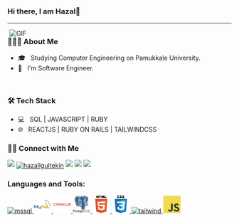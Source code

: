 ### Hi there, I am Hazal👋
<hr/>
<img align="right" alt="GIF" src="https://media.giphy.com/media/L1R1tvI9svkIWwpVYr/giphy.gif" width="500"/>


<h3> 👨🏻‍💻 About Me </h3>

- 🎓 &nbsp; Studying Computer Engineering on Pamukkale University.
- 💼 &nbsp; I'm Software Engineer.

<br>
<h3>🛠 Tech Stack</h3>

- 💻 &nbsp; SQL | JAVASCRIPT | RUBY
- 🌐 &nbsp; REACTJS | RUBY ON RAILS | TAILWINDCSS  


<h3> 🤝🏻 Connect with Me </h3>

<a href="https://www.linkedin.com/in/hazal-g%C3%BCltekin-7b2607216/" target="_blank" rel="noopener noreferrer"><img src="https://img.icons8.com/fluency/48/000000/linkedin.png" width="50" /></a>
<a href="https://www.hackerrank.com/hazallgultekin" target="blank"><img align="center" src="https://raw.githubusercontent.com/rahuldkjain/github-profile-readme-generator/master/src/images/icons/Social/hackerrank.svg" alt="hazallgultekin" width="50" /></a>
<a href="https://www.instagram.com/hazall.gltkn/" target="_blank" rel="noopener noreferrer"><img src="https://img.icons8.com/color/344/instagram-new--v1.png" width="50" /></a>
<a href="https://medium.com/@hazallgultekin" target="_blank" rel="noopener noreferrer"><img src="https://img.icons8.com/nolan/64/medium-new.png" width="50" /></a>
<a href="https://twitter.com/Hazallgltkn" target="_blank" rel="noopener noreferrer"><img src="https://img.icons8.com/fluency/48/000000/twitter.png" width="50" /></a>




<h3 align="left">Languages and Tools:</h3>
<p align="left"> 
  <a href="https://www.microsoft.com/en-us/sql-server" target="_blank" rel="noreferrer"> <img src="https://www.svgrepo.com/show/303229/microsoft-sql-server-logo.svg" alt="mssql" width="40" height="40"/> </a> <a href="https://www.postgresql.org" target="_blank" rel="noreferrer">
  <a href="https://www.mysql.com/" target="_blank" rel="noreferrer"> <img src="https://raw.githubusercontent.com/devicons/devicon/master/icons/mysql/mysql-original-wordmark.svg" alt="mysql" width="40" height="40"/> </a> <a href="https://www.oracle.com/" target="_blank" rel="noreferrer"> <img src="https://raw.githubusercontent.com/devicons/devicon/master/icons/oracle/oracle-original.svg" alt="oracle" width="40" height="40"/> </a> <a href="https://www.postgresql.org" target="_blank" rel="noreferrer"> <img src="https://raw.githubusercontent.com/devicons/devicon/master/icons/postgresql/postgresql-original-wordmark.svg" alt="postgresql" width="40" height="40"/> </a>
<a href="https://www.w3schools.com/html/" target="_blank" rel="noreferrer"> 
<img src="https://raw.githubusercontent.com/devicons/devicon/master/icons/html5/html5-original-wordmark.svg" alt="html5" width="40" height="40"/> </a>
<a href="https://www.w3schools.com/css/" target="_blank" rel="noreferrer"> 
<img src="https://raw.githubusercontent.com/devicons/devicon/master/icons/css3/css3-original-wordmark.svg" alt="css3" width="40" height="40"/> </a> 
<a href="https://developer.mozilla.org/en-US/docs/Web/JavaScript" target="_blank" rel="noreferrer"> 
<a href="https://tailwindcss.com/" target="_blank" rel="noreferrer"> <img src="https://www.vectorlogo.zone/logos/tailwindcss/tailwindcss-icon.svg" alt="tailwind" width="40" height="40"/> </a>
<img src="https://raw.githubusercontent.com/devicons/devicon/master/icons/javascript/javascript-original.svg" alt="javascript" width="40" height="40"/> </a> 

  
</p>





